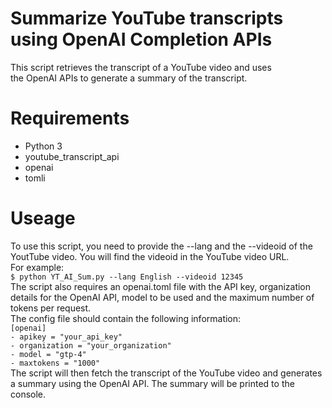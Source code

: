 # Summarize YouTube transcripts using OpenAI Completion APIs
This script retrieves the transcript of a YouTube video and uses the OpenAI APIs to generate a summary of the transcript.

# Requirements
* Python 3
* youtube_transcript_api
* openai
* tomli

# Useage 
To use this script, you need to provide the --lang and the --videoid of the YoutTube video. You will find the videoid in the YouTube video URL.  
For example:  
`$ python YT_AI_Sum.py --lang English --videoid 12345`  
The script also requires an openai.toml file with the API key, organization details for the OpenAI API, model to be used and the maximum number of tokens per request.  
The config file should contain the following information:  
`[openai]`  
`- apikey = "your_api_key"`  
`- organization = "your_organization"`  
`- model = "gtp-4"`  
`- maxtokens = "1000"`  
The script will then fetch the transcript of the YouTube video and generates a summary using the OpenAI API. The summary will be printed to the console.
